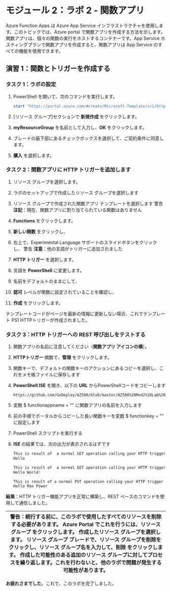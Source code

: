 ﻿---
lab:
    title: 'ラボ 2 - 関数アプリ'
    module: 'モジュール 2 - プラットフォーム保護を実装する'
---

# モジュール 2：ラボ 2 - 関数アプリ


Azure Function Apps は Azure App Service インフラストラクチャを使用します。このトピックでは、Azure portal で関数アプリを作成する方法を示します。関数アプリは、個々の関数の実行をホストするコンテナーです。App Service ホスティングプランで関数アプリを作成すると、関数アプリは App Service のすべての機能を使用できます。

## 演習 1：関数とトリガーを作成する

### タスク 1：ラボの設定

1.  PowerShell を開いて、次のコマンドを実行します。

     ```powershell
    start "https://portal.azure.com/#create/Microsoft.Template/uri/https%3A%2F%2Fraw.githubusercontent.com%2FMicrosoftLearning%2FAZ-500-Azure-Security%2Fmaster%2FAllfiles%2FLabs%2FMod2_Lab02%2Ftemplate.json" 
     ```

2.  [リソース グループ]セクションで **新規作成** をクリックします。
3.  **myResourceGroup** を名前として入力し、**OK** をクリックします。
4.  ブレードの最下部にあるチェックボックスを選択して、ご契約条件に同意します。
5.  **購入** を選択します。


### タスク 2：関数アプリに HTTP トリガーを追加します

1.  リソース グループを選択します。

1.  ラボのセットアップで作成したリソース グループを選択します

1.  リソース グループで作成された関数アプリ テンプレートを選択します
警告
**注記**：現在、関数アプリに割り当てられている関数はありません


1.  **Functions** をクリックします。

1.  **新しい関数** をクリックし、

1.  右上で、Experimental Language サポートのスライドボタンをクリックし、
警告
**注意**：他の言語がトリガーに追加されました


1.  **HTTP トリガー** を選択します。

1.  言語を **PowerShell** に変更します。

1.  名前をデフォルトのままにして、

1.  **認可** レベルが関数に設定されていることを確認し、

1.  **作成** をクリックします。

 テンプレートコードがページを最新の情報に更新しない場合、これでテンプレート PS1 HTTPトリガーが作成されました。 

### タスク 3：HTTP トリガーへの REST 呼び出しをテストする

1.  関数アプリの名前に注意してください（**関数アプリ アイコンの横**）。

1.  **HTTPトリガー** 関数で、**管理** をクリックします。

1.  関数キーで、デフォルトの関数キーのアクションにあるコピーを選択し、これをメモ帳ファイルに保存します

1.  **PowerShell ISE** を開き、以下の **URL** からPowerShellコードをコピーします

     ```cli
    https://github.com/GoDeploy/AZ500/blob/master/AZ500%20Mod2%20Lab%202/RESTgetHTTPtrigger.ps1
     ```

1.  変数 $ functionappname = "" に関数アプリの名前を入力します

1.  前の手順でポータルからコピーした長い関数キーを変数 $ functionkey = "" に設定します

1.  PowerShell スクリプトを実行する

1.  **ISE** の結果では、次の出力が表示されるはずです

    ```powershell
    This is result of  a normal GET operation calling your HTTP trigger
    Hello 

    This is result of  a normal GET operation calling your HTTP trigger with an extra parameter passed to the trigger
    Hello World!

    This is result of a normal PUT operation calling your HTTP trigger that feeds a hash table converted to JSON to the HTTP triggger
    Hello Max Power
    ```

**結果**：HTTP トリガー機能アプリを正常に構築し、REST ベースのコマンドを使用して通信しました。


| 警告：続行する前に、このラボで使用したすべてのリソースを削除する必要があります。  **Azure Portal** でこれを行うには、**リソース グループ** をクリックします。  作成したリソース グループを選択します。  リソース グループ ブレードで、**リソース グループを削除**をクリックし、リソース グループ名を入力して、**削除** をクリックします。  作成した可能性のある追加のリソース グループに対してプロセスを繰り返します。**これを行わないと、他のラボで問題が発生する可能性があります。** |
| --- |

**お疲れさまでした**。これで、このラボを完了しました。
